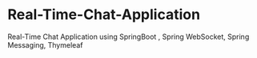 # Real-Time-Chat-Application
Real-Time Chat Application using SpringBoot , Spring WebSocket, Spring Messaging, Thymeleaf
